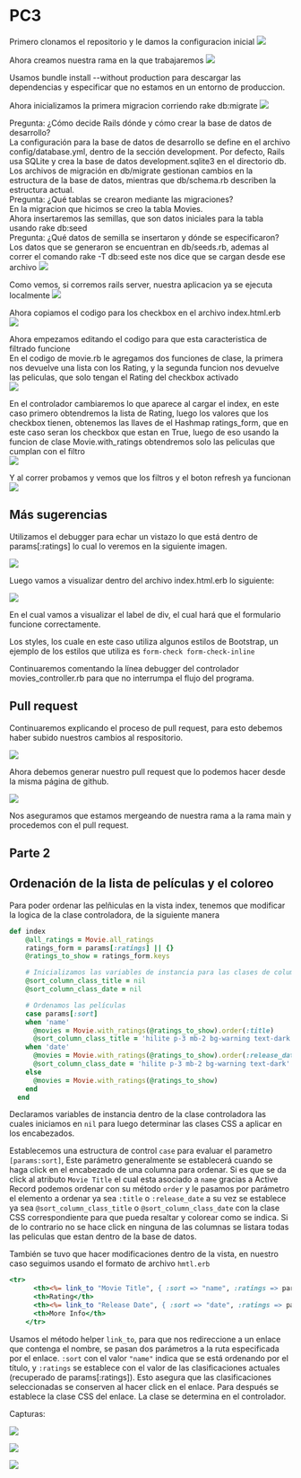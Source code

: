 # PC3

Primero clonamos el repositorio y le damos la configuracion inicial
![](images/Image1.png)

Ahora creamos nuestra rama en la que trabajaremos
![](images/Image2.png)

Usamos bundle install --without production  para descargar las dependencias y especificar que no estamos en un entorno de produccion.

Ahora inicializamos la primera migracion corriendo rake db:migrate
![](images/Image3.png)

Pregunta: ¿Cómo decide Rails dónde y cómo crear la base de datos de desarrollo?    
La configuración para la base de datos de desarrollo se define en el archivo config/database.yml, dentro de la sección development. Por defecto, Rails usa SQLite y crea la base de datos development.sqlite3 en el directorio db.  
Los archivos de migración en db/migrate gestionan cambios en la estructura de la base de datos, mientras que db/schema.rb describen la estructura actual.  
Pregunta: ¿Qué tablas se crearon mediante las migraciones?  
En la migracion que hicimos se creo la tabla Movies.  
Ahora insertaremos las semillas, que son datos iniciales para la tabla usando rake db:seed  
Pregunta: ¿Qué datos de semilla se insertaron y dónde se especificaron?  
Los datos que se generaron se encuentran en db/seeds.rb, ademas al correr el comando rake -T db:seed este nos dice que se cargan desde ese archivo
![](images/Image4.png)

Como vemos, si corremos rails server, nuestra aplicacion ya se ejecuta localmente
![](images/Image5.png)

Ahora copiamos el codigo para los checkbox en el archivo index.html.erb
![](images/Image6.png)

Ahora empezamos editando  el codigo para que esta caracteristica de filtrado funcione  
En el codigo de movie.rb le agregamos dos funciones de clase, la primera nos devuelve una lista con los Rating, y la segunda funcion nos devuelve las peliculas, que solo tengan el Rating del checkbox activado  
![](images/Image7.png)

En el controlador cambiaremos lo que aparece al cargar el index, en este caso primero obtendremos la lista de Rating, luego los valores que los checkbox tienen, obtenemos las llaves de el Hashmap ratings_form, que en este caso seran los checkbox que estan en True, luego de eso usando la funcion de clase Movie.with_ratings obtendremos solo las peliculas que cumplan con el filtro  
![](images/Image8.png)

Y al correr probamos y vemos que los filtros y el boton refresh ya funcionan  
![](images/Image9.png)

## Más sugerencias

Utilizamos el debugger para echar un vistazo lo que está dentro de params[:ratings] lo cual lo veremos en la siguiente imagen.

![](images/Image10.png)

Luego vamos a visualizar dentro del archivo index.html.erb lo siguiente:

![](images/Image11.png)

En el cual vamos a visualizar el label de div, el cual hará que el formulario funcione correctamente.

Los styles, los cuale en este caso utiliza algunos estilos de Bootstrap, un ejemplo de los estilos que utiliza es `form-check form-check-inline`

Continuaremos comentando la línea debugger del controlador movies_controller.rb para que no interrumpa el flujo del programa.

## Pull request

Continuaremos explicando el proceso de pull request, para esto debemos haber subido nuestros cambios al respositorio.

![](images/Image12.png)

Ahora debemos generar nuestro pull request que lo podemos hacer desde la misma página de github.

![](images/Image13.png)

Nos aseguramos que estamos mergeando de nuestra rama a la rama main y procedemos con el pull request.


## Parte 2
## Ordenación de la lista de películas y el coloreo
Para poder ordenar las pelñiculas en la vista index, tenemos que 
modificar la logica de la clase controladora, de la siguiente manera

```ruby
def index
    @all_ratings = Movie.all_ratings
    ratings_form = params[:ratings] || {}
    @ratings_to_show = ratings_form.keys

    # Inicializamos las variables de instancia para las clases de columnas
    @sort_column_class_title = nil
    @sort_column_class_date = nil

    # Ordenamos las películas
    case params[:sort]
    when 'name'
      @movies = Movie.with_ratings(@ratings_to_show).order(:title)
      @sort_column_class_title = 'hilite p-3 mb-2 bg-warning text-dark' if params[:sort] == 'name'
    when 'date'
      @movies = Movie.with_ratings(@ratings_to_show).order(:release_date)
      @sort_column_class_date = 'hilite p-3 mb-2 bg-warning text-dark' if params[:sort] == 'date'
    else
      @movies = Movie.with_ratings(@ratings_to_show)
    end
  end
```
Declaramos variables de instancia dentro de la clase controladora
las cuales iniciamos en ```nil``` para luego determinar las clases CSS
a aplicar en los encabezados.

Establecemos una estructura de control ```case``` para evaluar el parametro
```[params:sort]```, Este parámetro generalmente se establecerá 
cuando se haga click en el encabezado de una columna para ordenar. Si es que
se da click al atributo ```Movie Title``` el cual esta asociado a ```name```
gracias a Active Record podemos ordenar con su método ```order``` y 
le pasamos por parámetro el elemento a ordenar ya sea ```:title``` o ```:release_date```
a su vez se establece ya sea ```@sort_column_class_title``` o ```@sort_column_class_date```
con la clase CSS correspondiente para que pueda resaltar y colorear como se indica.
Si de lo contrario no se hace click en ninguna de las columnas
se listara todas las peliculas que estan dentro de la base de datos.

También se tuvo que hacer modificaciones dentro de la vista, en nuestro
caso seguimos usando el formato de archivo ```hmtl.erb```

```rhtml
<tr>
      <th><%= link_to "Movie Title", { :sort => "name", :ratings => params[:ratings] }, { :class => @sort_column_class_title } %></th>
      <th>Rating</th>
      <th><%= link_to "Release Date", { :sort => "date", :ratings => params[:ratings] }, { :class => @sort_column_class_date } %></th>
      <th>More Info</th>
    </tr>
```
Usamos el método helper ```link_to```, para que nos redireccione 
a un enlace que contenga el nombre, se pasan dos parámetros 
a la ruta especificada por el enlace.
```:sort``` con el valor ```"name"``` indica que se está ordenando por 
el título, y ```:ratings``` se establece con el valor de las 
clasificaciones actuales (recuperado de params[:ratings]). 
Esto asegura que las clasificaciones seleccionadas se conserven 
al hacer click en el enlace. Para después se establece la clase CSS 
del enlace. La clase se determina en el controlador.

Capturas:

![](/images/b1.png)

![](/images/B2.png)

![](/images/B3.png)

